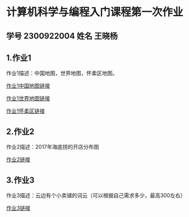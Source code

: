 # 计算机科学与编程入门课程第一次作业  
## 学号 2300922004  姓名 王晓杨  
## 1.作业1  
作业1描述：中国地图，世界地图，怀柔区地图。

[作业1中国地图链接](https://github.com/ZC436/-.guthb.io/中国地图.html)

[作业1世界地图链接](https://github.com/ZC436/-.guthb.io/世界地图.html)

[作业1怀柔区链接](https://github.com/ZC436/-.guthb.io/怀柔区.html)
## 2.作业2 
作业2描述：2017年海底捞的开店分布图

[作业2链接](https://github.com/ZC436/-.guthb.io/2017年海底捞门店数量.html)
## 3.作业3 
作业3描述：云边有个小卖铺的词云（可以根据自己需求多少，最高300左右）

[作业3链接](https://github.com/ZC436/-.guthb.io/云边有个小卖铺词频.html)

